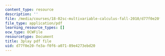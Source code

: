 ```yaml
---
content_type: resource
description: ''
file: /media/courses/18-02sc-multivariable-calculus-fall-2010/d77f0e20fe3af0f6a07189e4273ebd20_7w1qqEUwn2k.pdf
file_type: application/pdf
learning_resource_types: []
ocw_type: OCWFile
resourcetype: Document
title: 3play pdf file
uid: d77f0e20-fe3a-f0f6-a071-89e4273ebd20
---
```

